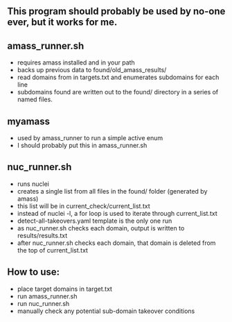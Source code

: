 ## This program should probably be used by no-one ever, but it works for me.

## amass_runner.sh
- requires amass installed and in your path
- backs up previous data to found/old_amass_results/
- read domains from in targets.txt and enumerates subdomains for each line
- subdomains found are written out to the found/ directory in a series of named files.
## myamass
- used by amass_runner to run a simple active enum
- I should probably put this in amass_runner.sh
## nuc_runner.sh
- runs nuclei
- creates a single list from all files in the found/ folder (generated by amass)
- this list will be in current_check/current_list.txt
- instead of nuclei -l, a for loop is used to iterate through current_list.txt
- detect-all-takeovers.yaml template is the only one run
- as nuc_runner.sh checks each domain, output is written to results/results.txt
- after nuc_runner.sh checks each domain, that domain is deleted from the top of current_list.txt

## How to use:
- place target domains in target.txt
- run amass_runner.sh
- run nuc_runner.sh
- manually check any potential sub-domain takeover conditions
